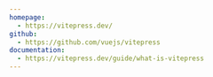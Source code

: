 ```yaml
---
homepage:
  - https://vitepress.dev/
github:
  - https://github.com/vuejs/vitepress
documentation:
  - https://vitepress.dev/guide/what-is-vitepress
---
```

